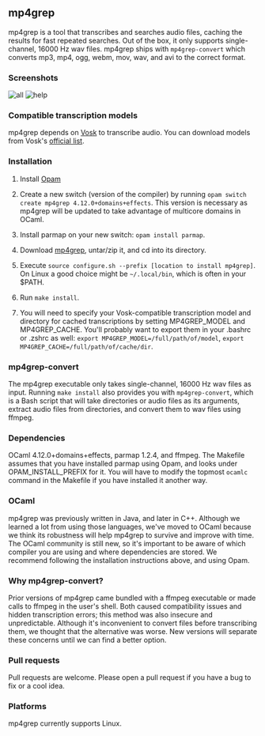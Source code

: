 mp4grep
-------
mp4grep is a tool that transcribes and searches audio files, caching the results for fast repeated searches. Out of the box, it only supports single-channel, 16000 Hz wav files. mp4grep ships with `mp4grep-convert` which converts mp3, mp4, ogg, webm, mov, wav, and avi to the correct format.

### Screenshots
![all](https://github.com/o-oconnell/mp4grep/blob/main/screenshots/mp4grep-example.png)
![help](https://github.com/o-oconnell/mp4grep/blob/main/screenshots/mp4grep-help.png)

### Compatible transcription models
mp4grep depends on [Vosk](https://alphacephei.com/vosk/) to transcribe audio. You can download models from Vosk's [official list](https://alphacephei.com/vosk/models).

### Installation
1. Install [Opam](https://opam.ocaml.org/)

2. Create a new switch (version of the compiler) by running `opam switch create mp4grep 4.12.0+domains+effects`. This version is necessary as mp4grep will be updated to take advantage of multicore domains in OCaml.

3. Install parmap on your new switch: `opam install parmap`.

4. Download [mp4grep](https://github.com/o-oconnell/mp4grep/tags), untar/zip it, and cd into its directory.

5. Execute `source configure.sh --prefix [location to install mp4grep]`. On Linux a good choice might be `~/.local/bin`, which is often in your $PATH.

6. Run `make install`.

7. You will need to specify your Vosk-compatible transcription model and directory for cached transcriptions by setting MP4GREP_MODEL and MP4GREP_CACHE. You'll probably want to export them in your .bashrc or .zshrc as well: `export MP4GREP_MODEL=/full/path/of/model`, `export MP4GREP_CACHE=/full/path/of/cache/dir`.

### mp4grep-convert
The mp4grep executable only takes single-channel, 16000 Hz wav files as input. Running `make install` also provides you with `mp4grep-convert`, which is a Bash script that will take directories or audio files as its arguments, extract audio files from directories, and convert them to wav files using ffmpeg.

### Dependencies
OCaml 4.12.0+domains+effects, parmap 1.2.4, and ffmpeg. The Makefile assumes that you have installed parmap using Opam, and looks under OPAM_INSTALL_PREFIX for it. You will have to modify the topmost `ocamlc` command in the Makefile if you have installed it another way. 

### OCaml
mp4grep was previously written in Java, and later in C++. Although we learned a lot from using those languages, we've moved to OCaml because we think its robustness will help mp4grep to survive and improve with time. The OCaml community is still new, so it's important to be aware of which compiler you are using and where dependencies are stored. We recommend following the installation instructions above, and using Opam. 

### Why mp4grep-convert?
Prior versions of mp4grep came bundled with a ffmpeg executable or made calls to ffmpeg in the user's shell. Both caused compatibility issues and hidden transcription errors; this method was also insecure and unpredictable. Although it's inconvenient to convert files before transcribing them, we thought that the alternative was worse. New versions will separate these concerns until we can find a better option.

### Pull requests
Pull requests are welcome. Please open a pull request if you have a bug to fix or a cool idea.

### Platforms
mp4grep currently supports Linux.

